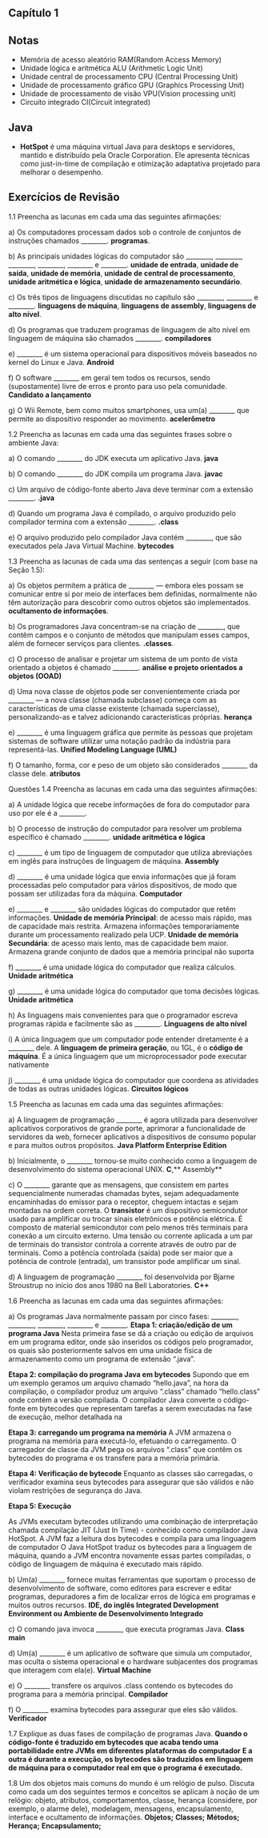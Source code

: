 ## Capítulo 1

## Notas

- Memória de acesso aleatório RAM(Random Access Memory)
- Unidade lógica e aritmética ALU (Arithmetic Logic Unit)
- Unidade central de processamento CPU (Central Processing Unit)
- Unidade de processamento gráfico GPU (Graphics Processing Unit)
- Unidade de processamento de visão VPU(Vision processing unit)
- Circuito integrado CI(Circuit integrated)

## Java

- **HotSpot** é uma máquina virtual Java para desktops e servidores, mantido e distribuído pela Oracle Corporation. Ele apresenta técnicas como just-in-time de compilação e otimização adaptativa projetado para melhorar o desempenho.


## Exercícios de Revisão

1.1 Preencha as lacunas em cada uma das seguintes afirmações:

a) Os computadores processam dados sob o controle de conjuntos de instruções chamados ________.
**programas**. 

b) As principais unidades lógicas do computador são ________, ________, ________, ________, ________ e ________.
**unidade de entrada**, **unidade de saída**, **unidade de memória**, **unidade de central de processamento**, **unidade aritmética e lógica**, **unidade de armazenamento secundário**.

c) Os três tipos de linguagens discutidas no capítulo são ________, ________ e ________.
**linguagens de máquina**, **linguagens de assembly**, **linguagens de alto nível**.

d) Os programas que traduzem programas de linguagem de alto nível em linguagem de máquina são chamados ________.
**compiladores**

e) ________ é um sistema operacional para dispositivos móveis baseados no kernel do Linux e Java.
**Android**

f) O software ________ em geral tem todos os recursos, sendo (supostamente) livre de erros e pronto para uso pela comunidade.
**Candidato a lançamento**

g) O Wii Remote, bem como muitos smartphones, usa um(a) ________ que permite ao dispositivo responder ao movimento.
**acelerômetro**

1.2 Preencha as lacunas em cada uma das seguintes frases sobre o ambiente Java:

a) O comando ________ do JDK executa um aplicativo Java.
**java**

b) O comando ________ do JDK compila um programa Java.
**javac**

c) Um arquivo de código-fonte aberto Java deve terminar com a extensão ________.
**.java**

d) Quando um programa Java é compilado, o arquivo produzido pelo compilador termina com a extensão ________.
**.class**

e) O arquivo produzido pelo compilador Java contém ________, que são executados pela Java Virtual Machine.
**bytecodes**

1.3 Preencha as lacunas de cada uma das sentenças a seguir (com base na Seção 1.5):

a) Os objetos permitem a prática de ________ — embora eles possam se comunicar entre si por meio de interfaces bem definidas, normalmente não têm autorização para descobrir como outros objetos são implementados.
**ocultamento de informações**.

b) Os programadores Java concentram-se na criação de ________, que contêm campos e o conjunto de métodos que manipulam esses campos, além de fornecer serviços para clientes.
**.classes**.

c) O processo de analisar e projetar um sistema de um ponto de vista orientado a objetos é chamado ________.
**análise e projeto orientados a objetos (OOAD)**

d) Uma nova classe de objetos pode ser convenientemente criada por ________ — a nova classe (chamada subclasse) começa com as características de uma classe existente (chamada superclasse), personalizando-as e talvez adicionando características próprias.
**herança**

e) ________ é uma linguagem gráfica que permite às pessoas que projetam sistemas de software utilizar uma notação padrão da indústria para representá-las.
**Unified Modeling Language (UML)**

f) O tamanho, forma, cor e peso de um objeto são considerados ________ da classe dele.
**atributos**

Questões
1.4 Preencha as lacunas em cada uma das seguintes afirmações:

a) A unidade lógica que recebe informações de fora do computador para uso por ele é a ________.

b) O processo de instrução do computador para resolver um problema específico é chamado ________.
**unidade aritmética e lógica**

c) ________ é um tipo de linguagem de computador que utiliza abreviações em inglês para instruções de linguagem de máquina.
**Assembly**

d) ________ é uma unidade lógica que envia informações que já foram processadas pelo computador para vários dispositivos, de modo que possam ser utilizadas fora da máquina.
**Computador**

e) ________ e ________ são unidades lógicas do computador que retêm informações.
**Unidade de memória Principal**: de acesso mais rápido, mas de capacidade mais restrita. Armazena informações temporariamente durante um processamento realizado pela UCP.
**Unidade de memória Secundária**: de acesso mais lento, mas de capacidade bem maior. Armazena grande conjunto de dados que a memória principal não suporta

f) ________ é uma unidade lógica do computador que realiza cálculos.
**Unidade aritmética**

g) ________ é uma unidade lógica do computador que toma decisões lógicas.
**Unidade aritmética**

h) As linguagens mais convenientes para que o programador escreva programas rápida e facilmente são as ________.
**Linguagens de alto nível**

i) A única linguagem que um computador pode entender diretamente é a ________ dele.
A **linguagem de primeira geração**, ou 1GL, é o **código de máquina**. É a única linguagem que um microprocessador pode executar nativamente

j) ________ é uma unidade lógica do computador que coordena as atividades de todas as outras unidades lógicas.
**Circuitos lógicos**

1.5 Preencha as lacunas em cada uma das seguintes afirmações:

a) A linguagem de programação ________ é agora utilizada para desenvolver aplicativos corporativos de grande porte, aprimorar a funcionalidade de servidores da web, fornecer aplicativos a dispositivos de consumo popular e para muitos outros propósitos.
**Java Platform Enterprise Edition**

b) Inicialmente, o ________ tornou-se muito conhecido como a linguagem de desenvolvimento do sistema operacional UNIX.
**C**,** Assembly**

c) O ________ garante que as mensagens, que consistem em partes sequencialmente numeradas chamadas bytes, sejam adequadamente encaminhadas do emissor para o receptor, cheguem intactas e sejam montadas na ordem correta.
O **transistor** é um dispositivo semicondutor usado para amplificar ou trocar sinais eletrônicos e potência elétrica. É composto de material semicondutor com pelo menos três terminais para conexão a um circuito externo. Uma tensão ou corrente aplicada a um par de terminais do transistor controla a corrente através de outro par de terminais. Como a potência controlada (saída) pode ser maior que a potência de controle (entrada), um transistor pode amplificar um sinal. 

d) A linguagem de programação ________ foi desenvolvida por Bjarne Stroustrup no início dos anos 1980 na Bell Laboratories.
**C++**

1.6 Preencha as lacunas em cada uma das seguintes afirmações:

a) Os programas Java normalmente passam por cinco fases: ________, ________, ________, ________ e ________.
**Etapa 1: criação/edição de um programa Java**
Nesta primeira fase se dá a criação ou edição de arquivos em um programa editor, onde são inseridos os códigos pelo programador, os quais são posteriormente salvos em uma unidade física de armazenamento como um programa de extensão “.java”.

**Etapa 2: compilação do programa Java em bytecodes**
Supondo que em um exemplo geramos um arquivo chamado “hello.java”, na hora da compilação, o compilador produz um arquivo “.class” chamado “hello.class” onde contém a versão compilada. O compilador Java converte o código-fonte em bytecodes que representam tarefas a serem executadas na fase de execução, melhor detalhada na

**Etapa 3: carregando um programa na memória**
A JVM armazena o programa na memória para executá-lo, efetuando o carregamento. O carregador de classe da JVM pega os arquivos “.class” que contêm os bytecodes do programa e os transfere para a memória primária.

**Etapa 4: Verificação de bytecode**
Enquanto as classes são carregadas, o verificador examina seus bytecodes para assegurar que são válidos e não violam restrições de segurança do Java.

**Etapa 5: Execução**

As JVMs executam bytecodes utilizando uma combinação de interpretação chamada compilação JIT (Just In Time) - conhecido como compilador Java HotSpot.
A JVM faz a leitura dos bytecodes e compila para uma linguagem de computador
O Java HotSpot traduz os bytecodes para a linguagem de máquina, quando a JVM encontra novamente essas partes compiladas, o código de linguagem de máquina é executado mais rápido.

b) Um(a) ________ fornece muitas ferramentas que suportam o processo de desenvolvimento de software, como editores para escrever e editar programas, depuradores a fim de localizar erros de lógica em programas e muitos outros recursos.
**IDE, do inglês Integrated Development Environment ou Ambiente de Desenvolvimento Integrado**

c) O comando java invoca ________, que executa programas Java.
**Class main**

d) Um(a) ________ é um aplicativo de software que simula um computador, mas oculta o sistema operacional e o hardware subjacentes dos programas que interagem com ela(e).
**Virtual Machine**

e) O ________ transfere os arquivos .class contendo os bytecodes do programa para a memória principal.
**Compilador**

f) O ________ examina bytecodes para assegurar que eles são válidos.
**Verificador** 

1.7 Explique as duas fases de compilação de programas Java.
**Quando o código-fonte é traduzido em bytecodes que acaba tendo uma portabilidade entre JVMs em diferentes plataformas do computador**
**E a outra é durante a execução, os bytecodes são traduzidos em linguagem de máquina para o computador real em que o programa é executado.**

1.8 Um dos objetos mais comuns do mundo é um relógio de pulso. Discuta como cada um dos seguintes termos e conceitos se aplicam à noção de um relógio: objeto, atributos, comportamentos, classe, herança (considere, por exemplo, o alarme dele), modelagem, mensagens, encapsulamento, interface e ocultamento de informações.
**Objetos;**
**Classes;**
**Métodos;**
**Herança;**
**Encapsulamento;**